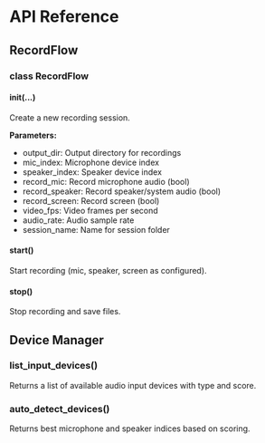 
# API Reference

## RecordFlow

### class RecordFlow

#### __init__(...)
Create a new recording session.

**Parameters:**
- output_dir: Output directory for recordings
- mic_index: Microphone device index
- speaker_index: Speaker device index
- record_mic: Record microphone audio (bool)
- record_speaker: Record speaker/system audio (bool)
- record_screen: Record screen (bool)
- video_fps: Video frames per second
- audio_rate: Audio sample rate
- session_name: Name for session folder

#### start()
Start recording (mic, speaker, screen as configured).

#### stop()
Stop recording and save files.

## Device Manager

### list_input_devices()
Returns a list of available audio input devices with type and score.

### auto_detect_devices()
Returns best microphone and speaker indices based on scoring.

